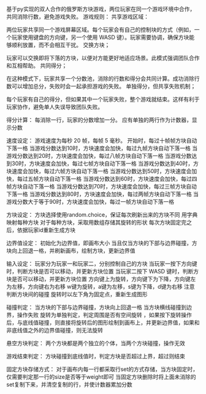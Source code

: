 基于py实现的双人合作的俄罗斯方块游戏，两位玩家在同一个游戏环境中合作，共同消除行数，避免游戏失败。
游戏规则：
共享游戏区域：

两位玩家共享同一个游戏屏幕区域。每个玩家会有自己的控制块的方式（例如，一个玩家使用键盘的方向键，另一个使用 WASD 键）。玩家需要协调，确保方块能够顺利放置，而不会相互干扰。
交换方块；

玩家可以交换即将下落的方块，以便对方能更好地适应场景。此模式强调团队合作和互相帮助。
共同得分；

在这种模式下，玩家共享一个分数池，消除的行数和得分会共同计算。成功消除行数可以增加总分，失败时会一起承担游戏的失败。
单独得分，但共享失败机制；

每个玩家有自己的得分，但如果其中一个玩家失败，整个游戏就结束。这样有利于玩家协作，避免单人失误导致团队失败。

得分计算：
每消除一行，玩家的分数增加一分。
应有单独的两行作为计数器，显示分数

速度设定：
游戏速度为每秒 20 帧，每帧 5 毫秒。
开始时，每过十帧帧方块自动下落一格
当游戏分数达到10时，方块速度会加快，每过九帧方块自动下落一格
当游戏分数达到20时，方块速度会加快，每过八帧方块自动下落一格
当游戏分数达到30时，方块速度会加快，每过七帧方块自动下落一格
当游戏分数达到40时，方块速度会加快，每过六帧方块自动下落一格
当游戏分数达到50时，方块速度会加快，每过五帧方块自动下落一格
当游戏分数达到60时，方块速度会加快，每过四帧方块自动下落一格
当游戏分数达到70时，方块速度会加快，每过三帧方块自动下落一格 
当游戏分数达到80时，方块速度会加快，每过两帧方块自动下落一格
当游戏分数大于等于90时，方块速度会加快，每过一帧方块自动下落一格

方块设定：
方块选择使用random.choice，保证每次刷新出来的方块不同
用字典映射每种方块
对于每种方块，采取用数组存储其旋转的形状
每次方块固定完之后，依据玩家id重新生成方块

边界值设定：
初始化为边界值，即画布大小
当且仅当方块的下部与边界碰撞，方块向上回退一格，并刷新画布，绘制方块，更新边界值

输入设定：
玩家分为玩家一和玩家二，分别控制自己的方块
当玩家一按下方向键时，判断方块是否可以移动，并更新方块位置
当玩家二按下 WASD 键时，判断方块是否可以移动，并更新方块位置
方向键上为旋转，方向键下为下降，方向键左为左移，方向键右为右移
w键为旋转，a键为左移，s键为下降，d键为右移
注意判断方块间的碰撞
旋转时以左下角为固定点，重新生成图形


碰撞判定：
当方块的下部与边界碰撞，方块向上回退一格
当方块横线碰撞到边界，操作失败
旋转为单独判定，判定周围是否有空间旋转 ，如果按下旋转操作后，与底线值碰撞，则直接将旋转后的图形绘制到画布上，并更新边界值，如果和非底线值之外的边界值碰撞，则无法旋转

悬空方块判定：
两个方块都是两个独立的个体，当两个方块碰撞，操作无效

游戏结束判定：
方块碰撞到底线值时，判定方块是否超过上界，超过则结束

固定方块存储方式：
对于画布内每一行都采取行set的方式存储，当方块固定时，仅需要判定那一行的size是否等于weight即可
当固定方块删除时将上面未消除的set复制下来，并清空复制的行，并使计数器累加分数
